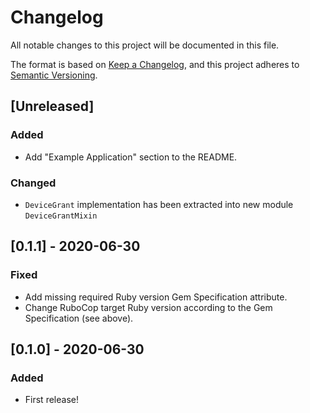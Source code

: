 # Changelog
All notable changes to this project will be documented in this file.

The format is based on [Keep a Changelog](https://keepachangelog.com/en/1.0.0/),
and this project adheres to [Semantic Versioning](https://semver.org/spec/v2.0.0.html).

## [Unreleased]
### Added
- Add "Example Application" section to the README.

### Changed
- `DeviceGrant` implementation has been extracted into new module `DeviceGrantMixin`

## [0.1.1] - 2020-06-30
### Fixed
- Add missing required Ruby version Gem Specification attribute.
- Change RuboCop target Ruby version according to the Gem Specification (see above).

## [0.1.0] - 2020-06-30
### Added
- First release!
